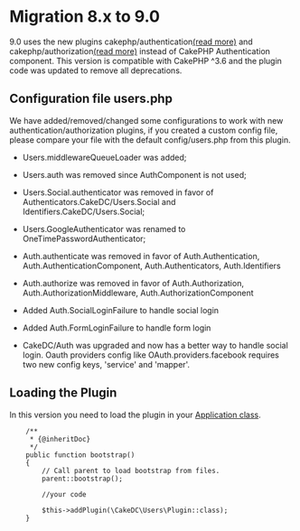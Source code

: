 Migration 8.x to 9.0
======================

9.0 uses the new plugins cakephp/authentication[(read more)](../Authentication.md) and cakephp/authorization[(read more)](../Authorization.md)  instead of CakePHP
Authentication component. This version is compatible with CakePHP ^3.6 and the plugin
code was updated to remove all deprecations. 

Configuration file users.php
----------------------------
We have added/removed/changed some configurations to work with new authentication/authorization
plugins, if you created a custom config file, please compare your file with the default
config/users.php from this plugin.

* Users.middlewareQueueLoader was added;

* Users.auth was removed since AuthComponent is not used;

* Users.Social.authenticator was removed in favor of Authenticators.CakeDC/Users.Social and
Identifiers.CakeDC/Users.Social;

* Users.GoogleAuthenticator was renamed to OneTimePasswordAuthenticator;

* Auth.authenticate was removed in favor of Auth.Authentication, Auth.AuthenticationComponent,
Auth.Authenticators, Auth.Identifiers

* Auth.authorize was removed in favor of Auth.Authorization, Auth.AuthorizationMiddleware,
Auth.AuthorizationComponent

* Added Auth.SocialLoginFailure to handle social login

* Added Auth.FormLoginFailure to handle form login

* CakeDC/Auth was upgraded and now has a better way to handle social login. 
Oauth providers config like OAuth.providers.facebook requires two new config keys, 'service' and 'mapper'.

Loading the Plugin
------------------
In this version you need to load the plugin in your [Application class](https://github.com/cakephp/app/blob/master/src/Application.php).
```
    /**
     * {@inheritDoc}
     */
    public function bootstrap()
    {
        // Call parent to load bootstrap from files.
        parent::bootstrap();
        
        //your code
       
        $this->addPlugin(\CakeDC\Users\Plugin::class);
    }
```
